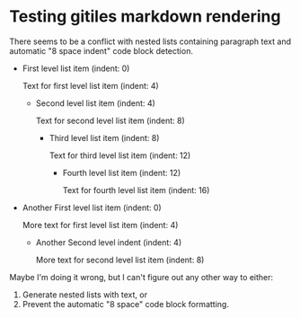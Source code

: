 # Testing gitiles markdown rendering

There seems to be a conflict with nested lists containing paragraph text and automatic
"8 space indent" code block detection.

* First level list item (indent: 0)

    Text for first level list item (indent: 4)

    * Second level list item (indent: 4)

        Text for second level list item (indent: 8)

        * Third level list item (indent: 8)

            Text for third level list item (indent: 12)

            * Fourth level list item (indent: 12)

                Text for fourth level list item (indent: 16)

* Another First level list item (indent: 0)

    More text for first level list item (indent: 4)

    * Another Second level indent (indent: 4)

        More text for second level list item (indent: 8)


Maybe I'm doing it wrong, but I can't figure out any other way to either:

1. Generate nested lists with text, or
2. Prevent the automatic "8 space" code block formatting.
